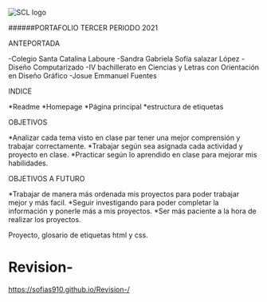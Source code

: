 ![SCL logo](https://user-images.githubusercontent.com/79658708/127585904-5c8a3aff-68f3-4a5c-822f-a17cd40f943b.png)

######PORTAFOLIO TERCER PERIODO 2021



ANTEPORTADA



-Colegio Santa Catalina Laboure
-Sandra Gabriela Sofía salazar López
-Diseño Computarizado
-IV bachillerato en Ciencias y Letras con Orientación en Diseño Gráfico
-Josue Emmanuel Fuentes 




INDICE

*Readme
*Homepage
*Página principal
*estructura de etiquetas




OBJETIVOS 


*Analizar cada tema visto en clase par tener una mejor comprensión y trabajar correctamente.
*Trabajar según sea asignada cada actividad y proyecto en clase.
*Practicar según lo aprendido en clase para mejorar mis habilidades.





OBJETIVOS A FUTURO 


*Trabajar de manera más ordenada mis proyectos para poder trabajar mejor y más facil.
*Seguir investigando para poder completar la información y ponerle más a mis proyectos.
*Ser más paciente a la hora de realizar los proyectos.



Proyecto, glosario de etiquetas html y css.



















# Revision-
https://sofias910.github.io/Revision-/
